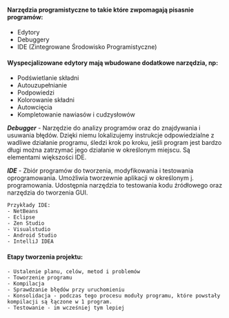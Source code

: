 #### Narzędzia programistyczne to takie które zwpomagają pisasnie programów:
- Edytory
- Debuggery
- IDE (Zintegrowane Środowisko Programistyczne)

#### Wyspecjalizowane edytory mają wbudowane dodatkowe narzędzia, np:
- Podświetlanie składni
- Autouzupełnianie
- Podpowiedzi
- Kolorowanie składni
- Autowcięcia
- Kompletowanie nawiasów i cudzysłowów



***Debugger*** - Narzędzie do analizy programów oraz do znajdywania i usuwania błędów. Dzięki niemu lokalizujemy instrukcje odpowiedzialne z wadliwe działanie programu, śledzi krok po kroku, jeśli program jest bardzo długi można zatrzymać jego działanie w określonym miejscu. Są elementami większości IDE.

***IDE*** - Zbiór programów do tworzenia, modyfikowania i testowania oprogramowania. Umożliwia tworzewnie aplikacji w określonym j. programowania. Udostępnia narzędzia to testowania kodu źródłowego oraz narzędzia do tworzenia GUI.

```
Przykłady IDE:
- NetBeans
- Eclipse
- Zen Studio
- Visualstudio
- Android Studio
- IntelliJ IDEA
```

#### Etapy tworzenia projektu:
```
- Ustalenie planu, celów, metod i problemów
- Toworzenie programu
- Kompilacja
- Sprawdzanie błędów przy uruchomieniu
- Konsolidacja - podczas tego procesu moduły programu, które powstały kompilacji są łączone w 1 program.
- Testowanie - im wcześniej tym lepiej
```
